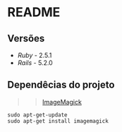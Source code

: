 # README


## Versões
* *Ruby* - 2.5.1
* *Rails* - 5.2.0


## Dependêcias do projeto

>>[ImageMagick](https://www.imagemagick.org)
```
sudo apt-get-update
sudo apt-get install imagemagick
```